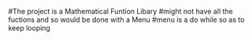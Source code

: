 #The project is a Mathematical Funtion Libary
#might not have all the fuctions and so would be done with a Menu
#menu is a do while so as to keep looping
